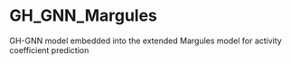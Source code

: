 # GH_GNN_Margules
GH-GNN model embedded into the extended Margules model for activity coefficient prediction
